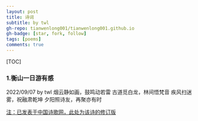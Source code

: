 ```yaml
---
layout: post
title: 诗词
subtitle: by twl
gh-repo: tianwenlong001/tianwenlong001.github.io
gh-badge: [star, fork, follow]
tags: [poems]
comments: true
---
```


[TOC]

### 1.衡山一日游有感
 2022/09/07  by twl
 烟云静如画，鼓鸣动若雷
 古道觅白龙，林间悟梵音
 疾风扫迷雾，祝融肃乾坤
 夕阳照诗友，再聚亦有时


[注：已发表于中国诗歌网，此处为该诗的修订版](https://www.zgshige.com/c/2022-09-08/22610083.shtml)

